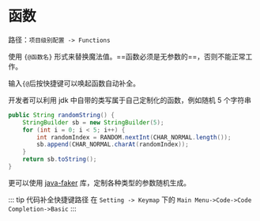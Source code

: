 # 函数

<MyCarousel :imgList="['/img/2024.1.7/function.png','/img/2024.1.7/functionInBody.png','/img/2024.1.7/functionConfig.png']" />

路径：`项目级别配置 -> Functions`

使用 `{@函数名}` 形式来替换魔法值。==函数必须是无参数的==，否则不能正常工作。

输入`{@`后按快捷键可以唤起函数自动补全。

开发者可以利用 jdk 中自带的类写属于自己定制化的函数，例如随机 5 个字符串

``` java
public String randomString() {
    StringBuilder sb = new StringBuilder(5);
    for (int i = 0; i < 5; i++) {
        int randomIndex = RANDOM.nextInt(CHAR_NORMAL.length());
        sb.append(CHAR_NORMAL.charAt(randomIndex));
    }
    return sb.toString();
}
```

更可以使用 [java-faker](https://github.com/DiUS/java-faker) 库，定制各种类型的参数随机生成。

::: tip 代码补全快捷键路径
在 `Setting -> Keymap` 下的 `Main Menu->Code->Code Completion->Basic`
:::